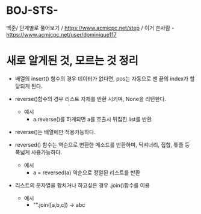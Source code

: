 # BOJ-STS-
백준/ 단계별로 풀어보기 / https://www.acmicpc.net/step / 이거 쓴사람 - https://www.acmicpc.net/user/dominique117 

# 새로 알게된 것, 모르는 것 정리

- 배열의 insert() 함수의 경우 데이터가 없다면, pos는 자동으로 맨 끝의 index가 할당되게 된다.

- reverse()함수의 경우 리스트 자체를 반환 시키며, None을 리턴한다.
  - 예시
    - a.reverse()를 하게되면 a를 호출시 뒤집힌 list를 반환
    
- reverse()는 배열에만 적용가능하다.

- reversed() 함수는 역순으로 변환한 메소드를 반환하며, 딕셔너리, 집합, 튜플 등 폭넓게 사용가능하다.
  - 예시
    - a = reversed(a) 역순으로 정렬된 리스트를 반환
    
- 리스트의 문자열을 함치거나 하고싶은 경우 .join()함수를 이용
  - 예시
    - "".join([a,b,c]) -> abc
